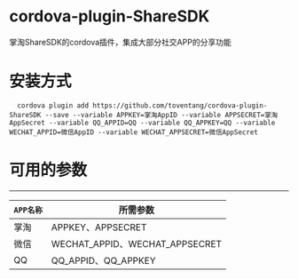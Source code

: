 # cordova-plugin-ShareSDK
掌淘ShareSDK的cordova插件，集成大部分社交APP的分享功能

# 安装方式
```
  cordova plugin add https://github.com/toventang/cordova-plugin-ShareSDK --save --variable APPKEY=掌淘AppID --variable APPSECRET=掌淘AppSecret --variable QQ_APPID=QQ --variable QQ_APPKEY=QQ --variable WECHAT_APPID=微信AppID --variable WECHAT_APPSECRET=微信AppSecret
```

# 可用的参数
------------
| `APP名称`           | 所需参数          |
| ----------------- | ------------ |
| 掌淘                 | APPKEY、APPSECRET  |
| 微信                 | WECHAT_APPID、WECHAT_APPSECRET  |
| QQ                 | QQ_APPID、QQ_APPKEY  |
